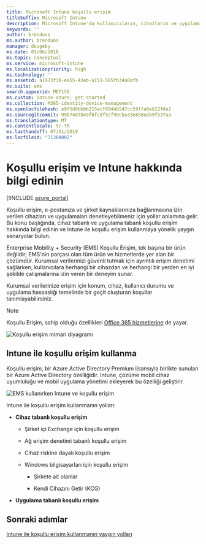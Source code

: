 ```yaml
---
title: Microsoft Intune koşullu erişim
titleSuffix: Microsoft Intune
description: Microsoft Intune'da kullanıcıların, cihazların ve uygulamaların şirket kaynaklarına erişmek için uymaları gereken koşulları tanımlamayı öğrenin.
keywords: ''
author: brenduns
ms.author: brenduns
manager: dougeby
ms.date: 03/06/2018
ms.topic: conceptual
ms.service: microsoft-intune
ms.localizationpriority: high
ms.technology: ''
ms.assetid: a1973f38-ea55-43eb-a151-505fb34a8afb
ms.suite: ems
search.appverid: MET150
ms.custom: intune-azure; get-started
ms.collection: M365-identity-device-management
ms.openlocfilehash: e9f5d0bbbb215ecf89d4b547cc59ffa6e622f0a2
ms.sourcegitcommit: 99b74d7849fbfc8f5cf99cba33e858eeb9f537aa
ms.translationtype: MT
ms.contentlocale: tr-TR
ms.lasthandoff: 07/31/2019
ms.locfileid: "71304002"
---
```

# <a name="learn-about-conditional-access-and-intune"></a>Koşullu erişim ve Intune hakkında bilgi edinin

[!INCLUDE [azure_portal](./includes/azure_portal.md)]

Koşullu erişim, e-postanıza ve şirket kaynaklarınıza bağlanmasına izin verilen cihazları ve uygulamaları denetleyebilmeniz için yollar anlamına gelir. Bu konu başlığında, cihaz tabanlı ve uygulama tabanlı koşullu erişim hakkında bilgi edinin ve Intune ile koşullu erişim kullanmaya yönelik yaygın senaryolar bulun.

Enterprise Mobility + Security (EMS) Koşullu Erişim, tek başına bir ürün değildir; EMS'nin parçası olan tüm ürün ve hizmetlerde yer alan bir çözümdür. Kurumsal verilerinizi güvenli tutmak için ayrıntılı erişim denetimi sağlarken, kullanıcılara herhangi bir cihazdan ve herhangi bir yerden en iyi şekilde çalışmalarına izin veren bir deneyim sunar.

Kurumsal verilerinize erişim için konum, cihaz, kullanıcı durumu ve uygulama hassaslığı temelinde bir geçit oluşturan koşullar tanımlayabilirsiniz.

> [!NOTE] 
> Koşullu Erişim, sahip olduğu özellikleri [Office 365 hizmetlerine](https://docs.microsoft.com/office365/enterprise/office-365-client-support-conditional-access) de yayar.

![Koşullu erişim mimari diyagramı](./media/ca-diagram-1.png)

## <a name="use-conditional-access-with-intune"></a>Intune ile koşullu erişim kullanma

Koşullu erişim, bir Azure Active Directory Premium lisansıyla birlikte sunulan bir Azure Active Directory özelliğidir. Intune, çözüme mobil cihaz uyumluluğu ve mobil uygulama yönetimi ekleyerek bu özelliği geliştirir. 

![EMS kullanırken Intune ve koşullu erişim](./media/intune-with-ca-1.png)

Intune ile koşullu erişim kullanmanın yolları:

- **Cihaz tabanlı koşullu erişim**

  - Şirket içi Exchange için koşullu erişim

  - Ağ erişim denetimi tabanlı koşullu erişim

  - Cihaz riskine dayalı koşullu erişim

  - Windows bilgisayarları için koşullu erişim

    - Şirkete ait olanlar

    - Kendi Cihazını Getir (KCG)

- **Uygulama tabanlı koşullu erişim**

## <a name="next-steps"></a>Sonraki adımlar

[Intune ile koşullu erişim kullanmanın yaygın yolları](conditional-access-intune-common-ways-use.md)
